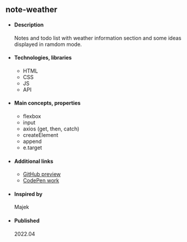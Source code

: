 
## note-weather

- #### Description
  Notes and todo list with weather information section and some ideas displayed in ramdom mode.

- #### Technologies, libraries
  - HTML
  - CSS
  - JS
  - API

- #### Main concepts, properties
  - flexbox
  - input
  - axios (get, then, catch)
  - createElement
  - append
  - e.target

- #### Additional links
  - [GitHub preview](#)
  - [CodePen work](https://codepen.io/tadeT/pen/KKZjvxE)
    
- #### Inspired by
    Majek

- #### Published 
    2022.04




